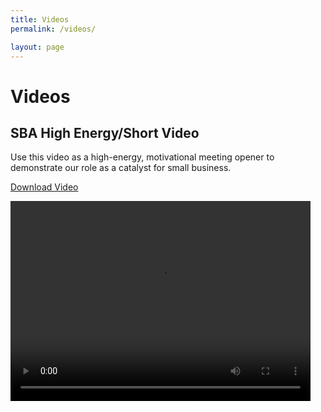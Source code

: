 ```yaml
---
title: Videos
permalink: /videos/

layout: page
---
```


# Videos

## SBA High Energy/Short Video
Use this video as a high-energy, motivational meeting opener to demonstrate our role as a catalyst for small business.

<a class="usa-button" href="{{ site.baseurl }}/assets/sba/video/sba-reveal-url.mp4.zip">Download Video</a>
  
<video width="480" height="320" controls="controls">
<source src="{{ site.baseurl }}/assets/sba/video/sba-reveal-url.mp4" type="video/mp4">
</video>
